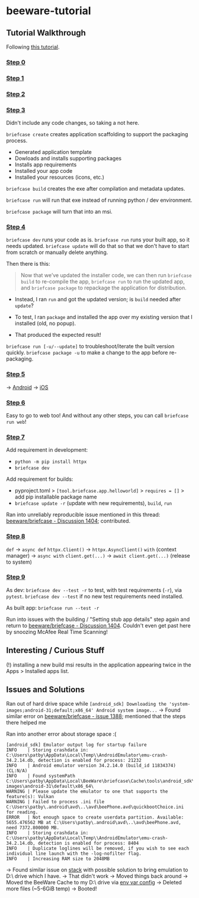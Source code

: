 # beeware-tutorial

## Tutorial Walkthrough

Following [this tutorial](https://docs.beeware.org/en/latest/index.html).

### [Step 0](https://docs.beeware.org/en/latest/tutorial/tutorial-0.html)

### [Step 1](https://docs.beeware.org/en/latest/tutorial/tutorial-1.html)

### [Step 2](https://docs.beeware.org/en/latest/tutorial/tutorial-2.html)

### [Step 3](https://docs.beeware.org/en/latest/tutorial/tutorial-3.html)
Didn't include any code changes, so taking a not here.

`briefcase create` creates application scaffolding to support the packaging process.
- Generated application template
- Dowloads and installs supporting packages
- Installs app requirements
- Installed your app code
- Installed your resources (icons, etc.)

`briefcase build` creates the exe after compilation and metadata updates.

`briefcase run` will run that exe instead of running python / dev environment.

`briefcase package` will turn that into an msi.

### [Step 4](https://docs.beeware.org/en/latest/tutorial/tutorial-4.html)
`briefcase dev` runs your code as is.
`briefcase run` runs your built app, so it needs updated.
`briefcase update` will do that so that we don't have to start from scratch or manually delete anything.

Then there is this:
> Now that we’ve updated the installer code, we can then run `briefcase build` to re-compile the app, `briefcase run` to run the updated app, and `briefcase package` to repackage the application for distribution.

- Instead, I ran `run` and got the updated version; is `build` needed after `update`?

- To test, I ran `package` and installed the app over my existing version that I installed (old, no popup).
 - That produced the expected result!

`briefcase run [-u/--update]` to troubleshoot/iterate the built version quickly.
`briefcase package -u` to make a change to the app before re-packaging.

### [Step 5](https://docs.beeware.org/en/latest/tutorial/tutorial-5/index.html)

-> [Android](https://docs.beeware.org/en/latest/tutorial/tutorial-5/android.html)
-> [iOS](https://docs.beeware.org/en/latest/tutorial/tutorial-5/iOS.html)

### [Step 6](https://docs.beeware.org/en/latest/tutorial/tutorial-6.html)

Easy to go to web too!
And without any other steps, you can call `briefcase run web`!

### [Step 7](https://docs.beeware.org/en/latest/tutorial/tutorial-7.html)

Add requirement in development:
- `python -m pip install httpx`
- `briefcase dev`

Add requirement for builds:
- pyproject.toml > `[tool.briefcase.app.helloworld]` > `requires = []` > add pip installable package name
- `briefcase update -r` (update with new requirements), `build`, `run`

Ran into unreliably reproducible issue mentioned in this thread: [beeware/briefcase - Discussion 1404](https://github.com/beeware/briefcase/discussions/1404); contributed.

### [Step 8](https://docs.beeware.org/en/latest/tutorial/tutorial-8.html)
`def` -> `async def`
`httpx.Client()` -> `httpx.AsyncClient()`
`with` (context manager) -> `async with`
`client.get(...)` -> `await client.get(...)` (release to system)

### [Step 9](https://docs.beeware.org/en/latest/tutorial/tutorial-9.html)
As dev:
`briefcase dev --test -r` to test, with test requirements (`-r`), via `pytest`.
`briefcase dev --test` if no new test requirements need installed.

As built app:
`briefcase run --test -r`

Run into issues with the building / "Setting stub app details" step again and return to [beeware/briefcase - Discussion 1404](https://github.com/beeware/briefcase/discussions/1404). Couldn't even get past here by snoozing McAfee Real Time Scanning!

## Interesting / Curious Stuff

(!) installing a new build msi results in the application appearing twice in the Apps > Installed apps list.


## Issues and Solutions

Ran out of hard drive space while `[android_sdk] Downloading the 'system-images;android-31;default;x86_64' Android system image...`
-> Found similar error on [beeware/briefcase - issue 1388](https://github.com/beeware/briefcase/issues/1338); mentioned that the steps there helped me

Ran into another error about storage space :(
```
[android_sdk] Emulator output log for startup failure
INFO    | Storing crashdata in: C:\Users\patby\AppData\Local\Temp\\AndroidEmulator\emu-crash-34.2.14.db, detection is enabled for process: 21232
INFO    | Android emulator version 34.2.14.0 (build_id 11834374) (CL:N/A)
INFO    | Found systemPath C:\Users\patby\AppData\Local\BeeWare\briefcase\Cache\tools\android_sdk\system-images\android-31\default\x86_64\
WARNING | Please update the emulator to one that supports the feature(s): Vulkan
WARNING | Failed to process .ini file C:\Users\patby\.android\avd\..\avd\beePhone.avd\quickbootChoice.ini for reading.
ERROR   | Not enough space to create userdata partition. Available: 5655.476562 MB at C:\Users\patby\.android\avd\..\avd\beePhone.avd, need 7372.800000 MB.
INFO    | Storing crashdata in: C:\Users\patby\AppData\Local\Temp\\AndroidEmulator\emu-crash-34.2.14.db, detection is enabled for process: 8404
INFO    | Duplicate loglines will be removed, if you wish to see each individual line launch with the -log-nofilter flag.
INFO    | Increasing RAM size to 2048MB
```
-> Found similar issue on [stack](https://stackoverflow.com/questions/53931877/emulator-emulator-error-not-enough-space-to-create-userdata-partition) with possible solution to bring emulation to D:\ drive which I have.
 -> That didn't work
 -> Moved things back around
-> Moved the BeeWare Cache to my D:\ drive via [env var config](https://briefcase.readthedocs.io/en/stable/reference/environment.html)
 -> Deleted more files (~5-6GiB temp)
 -> Booted!
